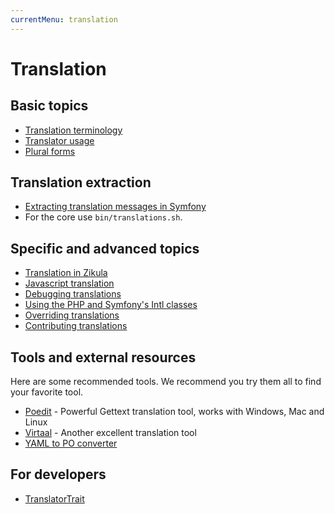 ```yaml
---
currentMenu: translation
---
```

# Translation

## Basic topics

- [Translation terminology](Terminology.md)
- [Translator usage](Usage.md)
- [Plural forms](PluralForms.md)

## Translation extraction

- [Extracting translation messages in Symfony](https://symfony.com/doc/current/translation.html#extracting-translation-contents-and-updating-catalogs-automatically)
- For the core use `bin/translations.sh`.

## Specific and advanced topics

- [Translation in Zikula](Translation.md)
- [Javascript translation](Javascript.md)
- [Debugging translations](Debugging.md)
- [Using the PHP and Symfony's Intl classes](Intl.md)
- [Overriding translations](Overriding.md)
- [Contributing translations](Contributing.md)

## Tools and external resources

Here are some recommended tools. We recommend you try them all to find your favorite tool.

- [Poedit](https://poedit.net/) - Powerful Gettext translation tool, works with Windows, Mac and Linux
- [Virtaal](https://virtaal.translatehouse.org/) - Another excellent translation tool
- [YAML to PO converter](https://yml2po.com/)

## For developers

- [TranslatorTrait](Dev/TranslatorTrait.md)
